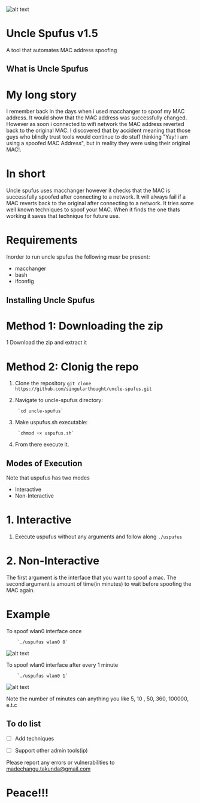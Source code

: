 ![alt text](https://github.com/singularthought/uncle-spufus/blob/master/pics/banner.png)

# Uncle Spufus v1.5
A tool that automates MAC address spoofing

## What is Uncle Spufus
# My long story
I remember back in the days when i used macchanger to spoof my MAC address. It would show
that the MAC address was successfully changed. However as soon i connected to wifi network the MAC address
reverted back to the original MAC. I discovered that by accident meaning that those guys who blindly trust
tools would continue to do stuff thinking "Yay! i am using a spoofed MAC Address", but in reality they
were using their original MAC!.

# In short
Uncle spufus uses macchanger however it checks that the MAC is successfully spoofed after connecting to 
a network. It will always fail if a MAC reverts back to the original after connecting to a network. It
tries some well known techniques to spoof your MAC. When it finds the one thats working it saves that
technique for future use.


# Requirements
Inorder to run uncle spufus the following musr be present:
* macchanger
* bash
* ifconfig

## Installing Uncle Spufus

# Method 1: Downloading the zip
1 Download the zip and extract it


# Method 2: Clonig the repo

1. Clone the repository
        `git clone https://github.com/singularthought/uncle-spufus.git`

2. Navigate to uncle-spufus directory:

        `cd uncle-spufus`

3. Make uspufus.sh executable:

        `chmod +× uspufus.sh`

4. From there execute it. 

## Modes of Execution

Note that uspufus has two modes
* Interactive 
* Non-Interactive

# 1. Interactive

1. Execute uspufus without any arguments and follow along
        `./uspufus`

# 2. Non-Interactive

The first argument is the interface that you want to spoof a mac.
The second argument is amount of time(in minutes) to wait before spoofing the MAC
again.


# Example

To spoof wlan0 interface once

        `./uspufus wlan0 0`
        
![alt text](https://github.com/singularthought/uncle-spufus/blob/master/pics/non-int.png)

To spoof wlan0 interface after every 1 minute
        
        `./uspufus wlan0 1`
        
 ![alt text](https://github.com/singularthought/uncle-spufus/blob/master/pics/non-int2.png)

Note the number of minutes can anything you like 5, 10 , 50, 360, 100000, e.t.c

## To do list
- [ ] Add techniques
- [ ] Support other admin tools(ip)


Please report any errors or vulnerabilities to madechangu.takunda@gmail.com
# Peace!!! 


